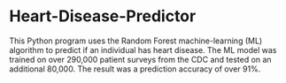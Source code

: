 # Heart-Disease-Predictor
This Python program uses the Random Forest machine-learning (ML) algorithm to predict if an individual has heart disease. The ML model was trained on over 290,000 patient surveys from the CDC and tested on an additional 80,000. The result was a prediction accuracy of over 91%.
